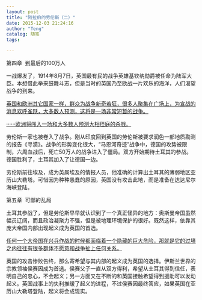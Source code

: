 ```yaml
---
layout: post
title: "阿拉伯的劳伦斯（二）"
date: 2015-12-03 21:24:16
author: "Teng"
catalog: 随笔
tags: 

---
```

第四章  到最后的100万人

一战爆发了，1914年8月7日，英国最有民的战争英雄基钦纳勋爵被任命为陆军大臣。本想借此举来鼓舞斗志，但是当时的英国乃至欧战一片欢乐的海洋，人们渴望战争的到来。

<span style="text-decoration:underline;">英国和欧洲其它国家一样，群众为战争新奇若狂，很多人聚集在广场上，为宣战的消息欢呼雀跃，大多数人预测，这将是一场非常短暂的战争。</span>

<span style="text-decoration:underline;">······欧洲将闯入一场和大多数人预测大相径庭的杀戮。</span>

劳伦斯一家也被卷入了战争。刚从印度回到英国的劳伦斯被要求润色一部地质勘测的报告《寻漠》。战争的形势变化很大，“马恩河奇迹”战争中，德国的攻势被限制，六周血战后，死亡50万人的战争进入了僵局。双方开始期待土耳其的参战。德国胜利了，土耳其加入了让德国一边。

劳伦斯前往埃及，成为英属埃及的情报人员，他准确的计算出土耳其的薄弱地区亚历山大勒塔。可惜因为种种愚蠢的原因，英国没有攻击此地，而是准备在达达尼尔海峡登陆。

第五章  可鄙的乱局

土耳其参战了，但是劳伦斯早早就认识到了一个真正怪异的地方：奥斯曼帝国虽然幅员辽阔，而且政治凝聚力不强，但是被地理环境保护的很好。既然这样，依靠其庞大帝国内部出现起义成为英国的首选。

<span style="text-decoration:underline;">任何一个大帝国在兴兵作战的时候都面临着一个隐藏的巨大危险，那就是它的过境之内往往有很多群体不愿意和战争扯上任何关系。</span>

英国的攻击惨败告终，那么寄希望与其内部的起义成为英国的选择。伊斯兰世界的宗教领袖侯赛因成为首选。侯赛父子一直从双方得利，希望从土耳其得到信任，表明自己的忠心，不会起义；另一方面又在不断的和英国接触希望得到援助可以发动起义。英国战事上的失利推缓了起义的进程，不过侯赛因最终答应，如果英国在亚历山大勒塔登陆，起义将会成现实。